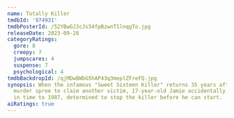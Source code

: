 ```yaml
---
name: Totally Killer
tmdbId: '974931'
tmdbPosterId: /52YBwGJ3cJs54fpBzwnT1lnqgTo.jpg
releaseDate: 2023-09-28
categoryRatings:
  gore: 8
  creepy: 7
  jumpscares: 4
  suspense: 7
  psychological: 4
tmdbBackdropId: /qjMDwBWbG5hAP43q3meplZFreFQ.jpg
synopsis: When the infamous "Sweet Sixteen Killer" returns 35 years after his first
  murder spree to claim another victim, 17-year-old Jamie accidentally travels back
  in time to 1987, determined to stop the killer before he can start.
aiRatings: true
---
```


